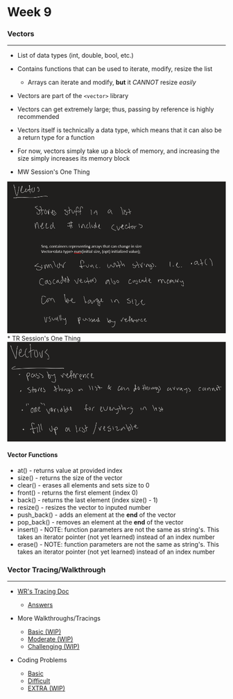 # Week 9

### Vectors
---
* List of data types (int, double, bool, etc.)
* Contains functions that can be used to iterate, modify, resize the list
    * Arrays can iterate and modify, **but** it *CANNOT* resize *easily*
* Vectors are part of the `<vector>` library
* Vectors can get extremely large; thus, passing by reference is highly recommended
* Vectors itself is technically a data type, which means that it can also be a return type for a function
* For now, vectors simply take up a block of memory, and increasing the size simply increases its memory block

* MW Session's One Thing
<img src="Images/V_8_28.png">
* TR Session's One Thing
<img src="Images/V_8_29.png">

#### Vector Functions
* at() - returns value at provided index
* size() - returns the size of the vector
* clear() - erases all elements and sets size to 0
* front() - returns the first element (index 0)
* back() - returns the last element (index size() - 1)
* resize() - resizes the vector to inputed number 
* push_back() - adds an element at the **end** of the vector
* pop_back() - removes an element at the **end** of the vector
* insert() - NOTE: function parameters are not the same as string's. This takes an iterator pointer (not yet learned) instead of an index number
* erase() - NOTE: function parameters are not the same as string's. This takes an iterator pointer (not yet learned) instead of an index number

### Vector Tracing/Walkthrough
---
* [WR's Tracing Doc](https://docs.google.com/document/d/10EZhO_22l2hLcbMx9_jCys77uz33TWRrR861aPMHKkk/edit?usp=sharing)
    * [Answers](https://repl.it/@PikaSannnnn/Vector-Tracing#main.cpp)

* More Walkthroughs/Tracings
    * [Basic (WIP)]()
    * [Moderate (WIP)]()
    * [Challenging (WIP)]()

* Coding Problems
    * [Basic](https://repl.it/@PikaSannnnn/W9b#main.cpp)
    * [Difficult](https://repl.it/@PikaSannnnn/W9d#main.cpp)
    * [EXTRA (WIP)](https://repl.it/@PikaSannnnn/W9e#main.cpp)